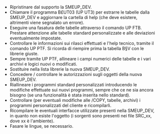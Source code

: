  - Ripristinare dal supporto la SMEUP_DEV.
 - Chiamare il programma B£UT03 (UP UT3) per estrarre le tabelle dalla SMEUP_DEV e aggiornare la cartella di help (che deve esistere, altrimenti viene segnalato un errore).
 - Eseguire una fasatura delle tabelle attraverso il comando UP FTB. Prestare attenzione alle tabelle standard personalizzate e alle deviazioni eventualmente impostate.
 - Controllare le informazioni sui rilasci effettuati e l'help tecnico, tramite il comando UP PTF. Si ricorda di riempire prima la tabella B§V con le librerie giuste.
 - Sempre tramite UP PTF, allineare i campi numerici delle tabelle e i vari archivi e logici nuovi o modificati.
 - Sostituire nella lista librerie la nuova SMEUP_DEV.
 - Concedere / controllare le autorizzazioni sugli oggetti della nuova SMEUP_DEV.
 - Riallineare i programmi standard personalizzati introducendo le modifiche effettuate sui nuovi programmi, sempre che ce ne sia ancora bisogno (se una funzionalità è stata inserita nello standard).
 - Controllare (per eventuali modifiche alle /COPY, tabelle, archivi) i programmi personalizzati del cliente e ricompilarli.
 - Ricompilare le eventuali interfacce utilizzate presenti nella SMEUP_DEV, in quanto non esiste l'oggetto (i sorgenti sono presenti nei file SRC_xx, dove xx è l'ambiente).
 - Fasare le lingue, se necessario.
